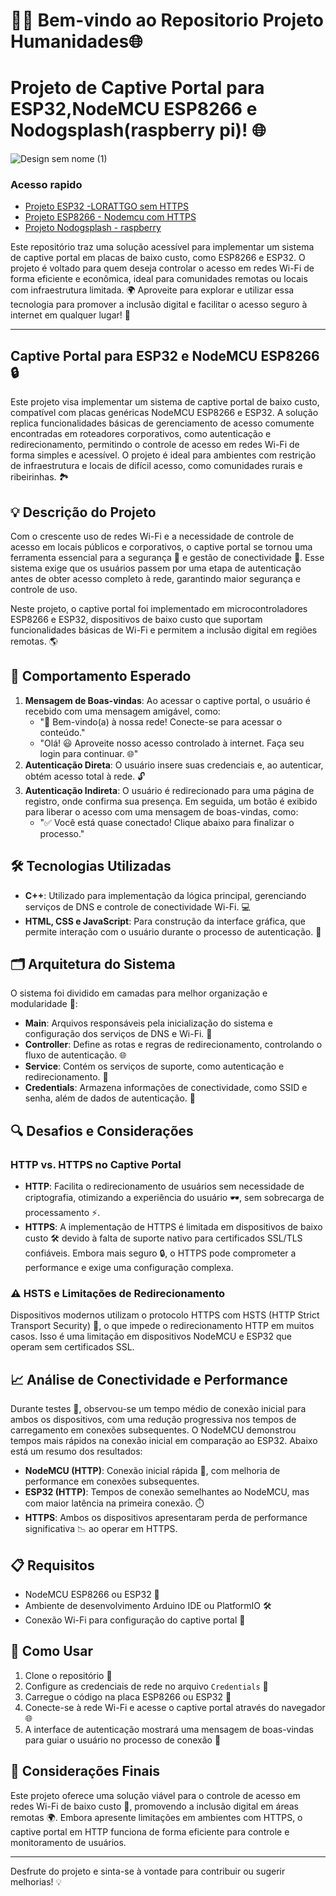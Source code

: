 
# 👨‍💻 Bem-vindo ao Repositorio Projeto Humanidades🌐

#  Projeto de Captive Portal para ESP32,NodeMCU ESP8266 e Nodogsplash(raspberry pi)! 🌐

![Design sem nome (1)](https://github.com/user-attachments/assets/6660a460-5d1c-4d2a-b6db-23345ae37fad)


### Acesso rapido
- [Projeto ESP32 -LORATTGO sem HTTPS](https://github.com/PIC-projeto-Humanidades/captive-portal-micro/tree/esp32-with-http)
- [Projeto ESP8266 - Nodemcu com HTTPS](https://github.com/PIC-projeto-Humanidades/captive-portal-micro/tree/esp8266-with-https)
- [Projeto Nodogsplash - raspberry](https://github.com/PIC-projeto-Humanidades/captive-portal-raspberry-pi)

Este repositório traz uma solução acessível para implementar um sistema de captive portal em placas de baixo custo, como ESP8266 e ESP32. O projeto é voltado para quem deseja controlar o acesso em redes Wi-Fi de forma eficiente e econômica, ideal para comunidades remotas ou locais com infraestrutura limitada. 🌍 Aproveite para explorar e utilizar essa tecnologia para promover a inclusão digital e facilitar o acesso seguro à internet em qualquer lugar! 🚀

---

## Captive Portal para ESP32 e NodeMCU ESP8266 🔒

Este projeto visa implementar um sistema de captive portal de baixo custo, compatível com placas genéricas NodeMCU ESP8266 e ESP32. A solução replica funcionalidades básicas de gerenciamento de acesso comumente encontradas em roteadores corporativos, como autenticação e redirecionamento, permitindo o controle de acesso em redes Wi-Fi de forma simples e acessível. O projeto é ideal para ambientes com restrição de infraestrutura e locais de difícil acesso, como comunidades rurais e ribeirinhas. 🏞️

## 💡 Descrição do Projeto

Com o crescente uso de redes Wi-Fi e a necessidade de controle de acesso em locais públicos e corporativos, o captive portal se tornou uma ferramenta essencial para a segurança 🔐 e gestão de conectividade 📶. Esse sistema exige que os usuários passem por uma etapa de autenticação antes de obter acesso completo à rede, garantindo maior segurança e controle de uso.

Neste projeto, o captive portal foi implementado em microcontroladores ESP8266 e ESP32, dispositivos de baixo custo que suportam funcionalidades básicas de Wi-Fi e permitem a inclusão digital em regiões remotas. 🌎

## 🧭 Comportamento Esperado

1. **Mensagem de Boas-vindas**: Ao acessar o captive portal, o usuário é recebido com uma mensagem amigável, como:
   - "👋 Bem-vindo(a) à nossa rede! Conecte-se para acessar o conteúdo."
   - "Olá! 😃 Aproveite nosso acesso controlado à internet. Faça seu login para continuar. 🌐"
2. **Autenticação Direta**: O usuário insere suas credenciais e, ao autenticar, obtém acesso total à rede. 🔓
3. **Autenticação Indireta**: O usuário é redirecionado para uma página de registro, onde confirma sua presença. Em seguida, um botão é exibido para liberar o acesso com uma mensagem de boas-vindas, como:
   - "✅ Você está quase conectado! Clique abaixo para finalizar o processo."

## 🛠️ Tecnologias Utilizadas

- **C++**: Utilizado para implementação da lógica principal, gerenciando serviços de DNS e controle de conectividade Wi-Fi. 💻
- **HTML, CSS e JavaScript**: Para construção da interface gráfica, que permite interação com o usuário durante o processo de autenticação. 🎨
  
## 🗂️ Arquitetura do Sistema

O sistema foi dividido em camadas para melhor organização e modularidade 🧩:

- **Main**: Arquivos responsáveis pela inicialização do sistema e configuração dos serviços de DNS e Wi-Fi. 🚀
- **Controller**: Define as rotas e regras de redirecionamento, controlando o fluxo de autenticação. 🌐
- **Service**: Contém os serviços de suporte, como autenticação e redirecionamento. 🔄
- **Credentials**: Armazena informações de conectividade, como SSID e senha, além de dados de autenticação. 📑

## 🔍 Desafios e Considerações

### HTTP vs. HTTPS no Captive Portal

- **HTTP**: Facilita o redirecionamento de usuários sem necessidade de criptografia, otimizando a experiência do usuário 🕶️, sem sobrecarga de processamento ⚡.
- **HTTPS**: A implementação de HTTPS é limitada em dispositivos de baixo custo 🛠️ devido à falta de suporte nativo para certificados SSL/TLS confiáveis. Embora mais seguro 🔒, o HTTPS pode comprometer a performance e exige uma configuração complexa.

### ⚠️ HSTS e Limitações de Redirecionamento

Dispositivos modernos utilizam o protocolo HTTPS com HSTS (HTTP Strict Transport Security) 🔗, o que impede o redirecionamento HTTP em muitos casos. Isso é uma limitação em dispositivos NodeMCU e ESP32 que operam sem certificados SSL.

## 📈 Análise de Conectividade e Performance

Durante testes 🧪, observou-se um tempo médio de conexão inicial para ambos os dispositivos, com uma redução progressiva nos tempos de carregamento em conexões subsequentes. O NodeMCU demonstrou tempos mais rápidos na conexão inicial em comparação ao ESP32. Abaixo está um resumo dos resultados:

- **NodeMCU (HTTP)**: Conexão inicial rápida 🚀, com melhoria de performance em conexões subsequentes.
- **ESP32 (HTTP)**: Tempos de conexão semelhantes ao NodeMCU, mas com maior latência na primeira conexão. ⏱️
- **HTTPS**: Ambos os dispositivos apresentaram perda de performance significativa 📉 ao operar em HTTPS.

## 📋 Requisitos

- NodeMCU ESP8266 ou ESP32 📲
- Ambiente de desenvolvimento Arduino IDE ou PlatformIO 🛠️
- Conexão Wi-Fi para configuração do captive portal 📶

## 📖 Como Usar

1. Clone o repositório 📂
2. Configure as credenciais de rede no arquivo `Credentials` 🔐
3. Carregue o código na placa ESP8266 ou ESP32 📲
4. Conecte-se à rede Wi-Fi e acesse o captive portal através do navegador 🌐
5. A interface de autenticação mostrará uma mensagem de boas-vindas para guiar o usuário no processo de conexão 🎉

## 🤔 Considerações Finais

Este projeto oferece uma solução viável para o controle de acesso em redes Wi-Fi de baixo custo 💸, promovendo a inclusão digital em áreas remotas 🌍. Embora apresente limitações em ambientes com HTTPS, o captive portal em HTTP funciona de forma eficiente para controle e monitoramento de usuários. 

---

Desfrute do projeto e sinta-se à vontade para contribuir ou sugerir melhorias! 💡

